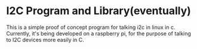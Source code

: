 # I2C Program and Library(eventually)

This is a simple proof of concept program for talking i2c in linux in c.
Currently, it's being developed on a raspberry pi, for the purpose of talking to
I2C devices more easily in C.

